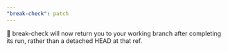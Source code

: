 ```yaml
---
"break-check": patch
---
```


🐛 break-check will now return you to your working branch after completing its run, rather than a detached HEAD at that ref.
